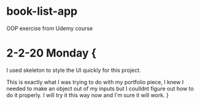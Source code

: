 # book-list-app
OOP exercise from Udemy course


# 2-2-20 Monday {
  I used skeleton to style the UI quickly for this project.

  This is exactly what I was trying to do with my portfolio piece, I knew I needed to make an object out of my inputs but I coulldnt figure out how to do it properly. I will try it this way now and I'm sure it will work. 
}